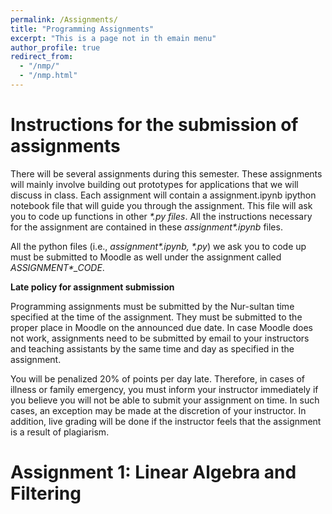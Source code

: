 ```yaml
---
permalink: /Assignments/
title: "Programming Assignments"
excerpt: "This is a page not in th emain menu"
author_profile: true
redirect_from: 
  - "/nmp/"
  - "/nmp.html"
---
```


Instructions for the submission of assignments
======
There will be several assignments during this semester. These assignments will mainly involve building out prototypes for applications that we will discuss in class. Each assignment will contain a assignment.ipynb ipython notebook file that will guide you through the assignment. This file will ask you to code up functions in other *\*.py files*. All the instructions necessary for the assignment are contained in these *assignment\*.ipynb* files.

All the python files (i.e., *assignment\*.ipynb, \*.py*) we ask you to code up must be submitted to Moodle as well under the assignment called *ASSIGNMENT\*_CODE*.

**Late policy for assignment submission**

Programming assignments must be submitted by the Nur-sultan time specified at the time of the assignment. They must be submitted to the proper place in Moodle on the announced due date. In case Moodle does not work, assignments need to be submitted by email to your instructors and teaching assistants by the same time and day as specified in the assignment. 

You will be penalized 20% of points per day late. Therefore, in cases of illness or family emergency, you must inform your instructor immediately if you believe you will not be able to submit your assignment on time. In such cases, an exception may be made at the discretion of your instructor. In addition, live grading will be done if the instructor feels that the assignment is a result of plagiarism.

Assignment 1: Linear Algebra and Filtering
======


